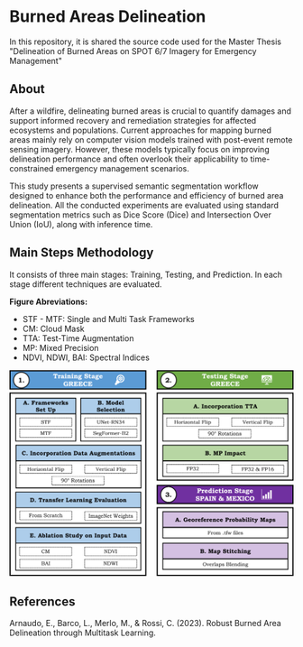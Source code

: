 #  Burned Areas Delineation
In this repository, it is shared the source code used for the Master Thesis "Delineation of Burned Areas on SPOT 6/7 Imagery for Emergency Management"

## About
After a wildfire, delineating burned areas is crucial to quantify damages and support informed recovery and remediation strategies for affected ecosystems and populations. Current approaches for mapping burned areas mainly rely on computer vision models trained with post-event remote sensing imagery. However, these models typically focus on improving delineation performance and often overlook their applicability to time-constrained emergency management scenarios. 

This study presents a supervised semantic segmentation workflow designed to enhance both the performance and efficiency of burned area delineation. All the conducted experiments are evaluated using standard segmentation metrics such as Dice Score (Dice) and Intersection Over Union (IoU), along with inference time.

## Main Steps Methodology
 It consists of three main stages: Training, Testing, and Prediction. In each stage different techniques are evaluated.

**Figure Abreviations:**
* STF - MTF: Single and Multi Task Frameworks
* CM: Cloud Mask
* TTA: Test-Time Augmentation
* MP: Mixed Precision
* NDVI, NDWI, BAI: Spectral Indices

<img src="https://github.com/mariarodriguezn/BurnedAreasDelineation/blob/main/docs/Methodology.png" alt="Methodology" width="700">

## References
Arnaudo, E., Barco, L., Merlo, M., & Rossi, C. (2023). Robust Burned Area Delineation 
through Multitask Learning.
